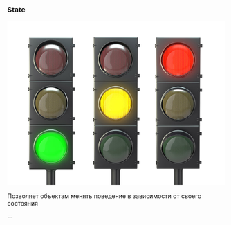 ### State <!-- element style="display:none" -->

![[state.png]](./imgs/state.png)

Позволяет объектам менять поведение в зависимости от своего состояния

--